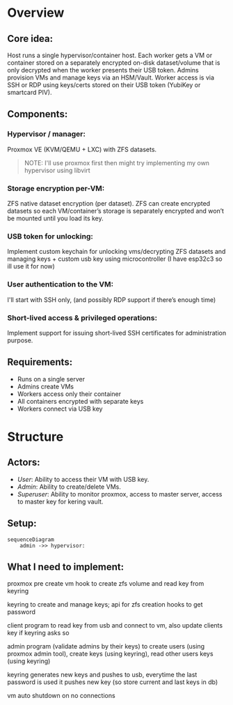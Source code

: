 # Overview

## Core idea: 
Host runs a single hypervisor/container host. Each worker gets a VM or container stored on a separately encrypted on-disk dataset/volume that is only decrypted when the worker presents their USB token. Admins provision VMs and manage keys via an HSM/Vault. Worker access is via SSH or RDP using keys/certs stored on their USB token (YubiKey or smartcard PIV).

## Components:
### Hypervisor / manager:
Proxmox VE (KVM/QEMU + LXC) with ZFS datasets.
> NOTE: I'll use proxmox first then might try implementing my own hypervisor using libvirt

### Storage encryption per-VM:
ZFS native dataset encryption (per dataset). ZFS can create encrypted datasets so each VM/container’s storage is separately encrypted and won’t be mounted until you load its key.

### USB token for unlocking:
Implement custom keychain for unlocking vms/decrypting ZFS datasets and managing keys + custom usb key using microcontroller (I have esp32c3 so ill use it for now)

### User authentication to the VM:
I'll start with SSH only, (and possibly RDP support if there’s enough time)

### Short-lived access & privileged operations:
Implement support for issuing short-lived SSH certificates for administration purpose.

## Requirements:
- Runs on a single server
- Admins create VMs
- Workers access only their container
- All containers encrypted with separate keys
- Workers connect via USB key

# Structure

## Actors:
- _User_: Ability to access their VM with USB key.
- _Admin_: Ability to create/delete VMs.
- _Superuser_: Ability to monitor proxmox, access to master server, access to master key for kering vault.

## Setup:

```mermaid
sequenceDiagram
    admin ->> hypervisor: 
```

## What I need to implement:

proxmox pre create vm hook to create zfs volume and read key from keyring

keyring to create and manage keys; api for zfs creation hooks to get password

client program to read key from usb and connect to vm, also update clients key if keyring asks so

admin program (validate admins by their keys) to create users (using proxmox admin tool), create keys (using keyring), read other users keys (using keyring)

keyring generates new keys and pushes to usb, everytime the last password is used it pushes new key (so store current and last keys in db)

vm auto shutdown on no connections
